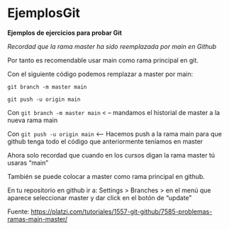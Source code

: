 # EjemplosGit
**Ejemplos de ejercicios para probar Git**

_Recordad que la rama master ha sido reemplazada por main en Github_

Por tanto es recomendable usar main como rama principal en git.

Con el siguiente código podemos remplazar a master por main:

`git branch -m master main`  

`git push -u origin main`

Con `git branch -m master main` < – mandamos el historial de master a la nueva rama main

Con `git push -u origin main` <-- Hacemos push a la rama main para que github tenga todo el código que anteriormente teníamos en master

Ahora solo recordad que cuando en los cursos digan la rama master tú usaras “main”

También se puede colocar a master como rama principal en github.

En tu repositorio en github ir a:
Settings > Branches > en el menú que aparece seleccionar master y dar click en el botón de “update”

Fuente: https://platzi.com/tutoriales/1557-git-github/7585-problemas-ramas-main-master/
